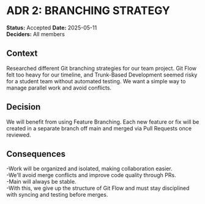 # ADR 2: BRANCHING STRATEGY

**Status:** Accepted
**Date:** 2025-05-11  
**Deciders:** All members

## Context

Researched different Git branching strategies for our team project. Git Flow felt too heavy for our timeline, and Trunk-Based Development seemed risky for a student team without automated testing. We want a simple way to manage parallel work and avoid conflicts.

## Decision

We will benefit from using Feature Branching. Each new feature or fix will be created in a separate branch off main and merged via Pull Requests once reviewed.

## Consequences

-Work will be organized and isolated, making collaboration easier.  
-We'll avoid merge conflicts and improve code quality through PRs.  
-Main will always be stable.  
-With this, we give up the structure of Git Flow and must stay disciplined with syncing and testing before merges.
